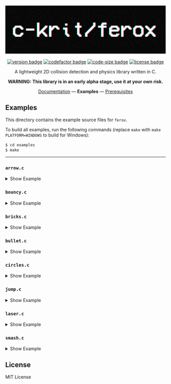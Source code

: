 <div align="center">

<img src="https://raw.githubusercontent.com/c-krit/ferox/main/examples/res/images/logo.png" alt="c-krit/ferox"><br>

[![version badge](https://img.shields.io/github/v/release/c-krit/ferox?include_prereleases)](https://github.com/c-krit/ferox/releases)
[![codefactor badge](https://www.codefactor.io/repository/github/c-krit/ferox/badge)](https://www.codefactor.io/repository/github/c-krit/ferox)
[![code-size badge](https://img.shields.io/github/languages/code-size/c-krit/ferox?color=brightgreen)](https://github.com/c-krit/ferox)
[![license badge](https://img.shields.io/github/license/c-krit/ferox)](https://github.com/c-krit/ferox/blob/main/LICENSE)

A lightweight 2D collision detection and physics library written in C.

**WARNING: This library is in an early alpha stage, use it at your own risk.**

[Documentation](https://github.com/c-krit/ferox/wiki) &mdash;
**Examples** &mdash;
[Prerequisites](#prerequisites)

</div>

## Examples

This directory contains the example source files for `ferox`.

To build all examples, run the following commands (replace `make` with `make PLATFORM=WINDOWS` to build for Windows):

```console
$ cd examples
$ make
```

---

### `arrow.c`

<details>
  <summary>Show Example</summary>

  <img src="res/images/arrow.gif" width="640" alt="arrow.c">
</details>

### `bouncy.c`

<details>
  <summary>Show Example</summary>

  <img src="res/images/bouncy.gif" width="640" alt="bouncy.c">
</details>

### `bricks.c`

<details>
  <summary>Show Example</summary>

  <img src="res/images/bricks.gif" width="640" alt="bricks.c">
</details>

### `bullet.c`

<details>
  <summary>Show Example</summary>

  <img src="res/images/bullet.gif" width="640" alt="bullet.c">
</details>

### `circles.c`

<details>
  <summary>Show Example</summary>

  <img src="res/images/circles.gif" width="640" alt="circles.c">
</details>

### `jump.c`

<details>
  <summary>Show Example</summary>

  <img src="res/images/jump.gif" width="640" alt="jump.c">
</details>

### `laser.c`

<details>
  <summary>Show Example</summary>

  <img src="res/images/laser.gif" width="640" alt="laser.c">
</details>

### `smash.c`

<details>
  <summary>Show Example</summary>

  <img src="res/images/smash.gif" width="640" alt="smash.c">
</details>

## License

MIT License
